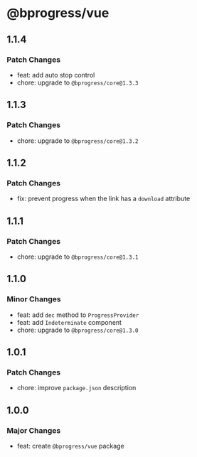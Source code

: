 # @bprogress/vue

## 1.1.4

### Patch Changes

- feat: add auto stop control
- chore: upgrade to `@bprogress/core@1.3.3`

## 1.1.3

### Patch Changes

- chore: upgrade to `@bprogress/core@1.3.2`

## 1.1.2

### Patch Changes

- fix: prevent progress when the link has a `download` attribute

## 1.1.1

### Patch Changes

- chore: upgrade to `@bprogress/core@1.3.1`

## 1.1.0

### Minor Changes

- feat: add `dec` method to `ProgressProvider`
- feat: add `Indeterminate` component
- chore: upgrade to `@bprogress/core@1.3.0`

## 1.0.1

### Patch Changes

- chore: improve `package.json` description

## 1.0.0

### Major Changes

- feat: create `@bprogress/vue` package
